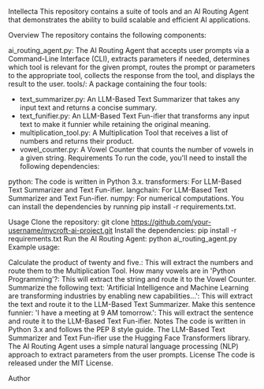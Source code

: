 Intellecta
This repository contains a suite of tools and an AI Routing Agent that demonstrates the ability to build scalable and efficient AI applications.

Overview
The repository contains the following components:

ai_routing_agent.py: The AI Routing Agent that accepts user prompts via a Command-Line Interface (CLI), extracts parameters if needed, determines which tool is relevant for the given prompt, routes the prompt or parameters to the appropriate tool, collects the response from the tool, and displays the result to the user.
tools/: A package containing the four tools:
+ text_summarizer.py: An LLM-Based Text Summarizer that takes any input text and returns a concise summary.
+ text_funifier.py: An LLM-Based Text Fun-ifier that transforms any input text to make it funnier while retaining the original meaning.
+ multiplication_tool.py: A Multiplication Tool that receives a list of numbers and returns their product.
+ vowel_counter.py: A Vowel Counter that counts the number of vowels in a given string.
Requirements
To run the code, you'll need to install the following dependencies:

python: The code is written in Python 3.x.
transformers: For LLM-Based Text Summarizer and Text Fun-ifier.
langchain: For LLM-Based Text Summarizer and Text Fun-ifier.
numpy: For numerical computations.
You can install the dependencies by running pip install -r requirements.txt.

Usage
Clone the repository: git clone https://github.com/your-username/mycroft-ai-project.git
Install the dependencies: pip install -r requirements.txt
Run the AI Routing Agent: python ai_routing_agent.py
Example usage:

Calculate the product of twenty and five.: This will extract the numbers and route them to the Multiplication Tool.
How many vowels are in 'Python Programming'?: This will extract the string and route it to the Vowel Counter.
Summarize the following text: 'Artificial Intelligence and Machine Learning are transforming industries by enabling new capabilities...': This will extract the text and route it to the LLM-Based Text Summarizer.
Make this sentence funnier: 'I have a meeting at 9 AM tomorrow.': This will extract the sentence and route it to the LLM-Based Text Fun-ifier.
Notes
The code is written in Python 3.x and follows the PEP 8 style guide.
The LLM-Based Text Summarizer and Text Fun-ifier use the Hugging Face Transformers library.
The AI Routing Agent uses a simple natural language processing (NLP) approach to extract parameters from the user prompts.
License
The code is released under the MIT License.

Author
